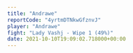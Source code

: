 ```yaml
---
title: "Andrawe"
reportCode: "4yrtmDTNkwGfznvJ"
player: "Andrawe"
fight: "Lady Vashj - Wipe 1 (49%)"
date: 2021-10-10T19:09:02.718000+00:00
---
```

